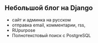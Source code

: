 ## Небольшой блог на Django

- сайт и админка на русском
- отправка email, комментарии, rss, 
- RUpurpose
- Полнотекстовый поиск с PostgreSQL
